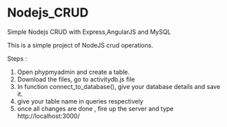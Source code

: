 # Nodejs_CRUD
Simple Nodejs CRUD with Express,AngularJS and MySQL

This is a simple project of NodeJS crud operations. 

Steps : 
1) Open phypmyadmin and create a table.
2) Download the files, go to activitydb.js file 
3) In function connect_to_database(), give your database details and save it.
4) give your table name in queries respectively
5) once all changes are done , fire up the server and type http://localhost:3000/




